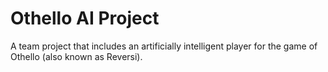 # Othello AI Project
A team project that includes an artificially intelligent player for the game of Othello (also known as Reversi).
